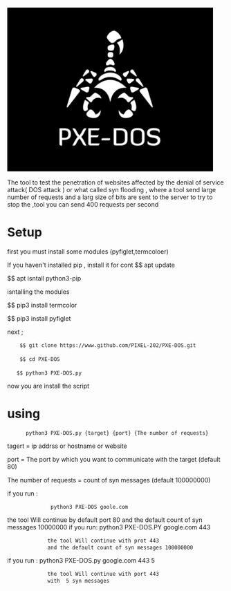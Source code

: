 ![x-word](logo.png)



The tool to 
test the 
penetration 
of websites 
affected by 
the denial 
of service 
attack( DOS attack )
or what called 
syn flooding
, where a
tool send
large number
of requests 
and a larg 
size of bits
are sent to 
the server 
to try to 
stop the ,tool
you can send
400 requests
per second

# Setup 

first you must install some modules (pyfiglet,termcoloer) 

If you haven't installed pip , install it for cont 
$$ apt update

$$ apt isntall python3-pip

isntalling the modules 

$$ pip3 install termcolor

$$ pip3 install pyfiglet 

next ; 

        $$ git clone https://www.github.com/PIXEL-202/PXE-DOS.git

        $$ cd PXE-DOS

       $$ python3 PXE-DOS.py 

now you are install the script 

# using

          python3 PXE-DOS.py {target} {port} {The number of requests}
 
 tagert = ip addrss or hostname or website 
 
 port  = The port by which you want to communicate with the target (default 80)  
 
 The number of requests = count of syn messages (default 100000000)
 
 if you run : 
 
                  python3 PXE-DOS goole.com 
                  
   the tool Will continue by default port 80 
   and the default count of syn messages 10000000
if you run: 
                 python3 PXE-DOS.PY google.com 443
                 
                 the tool Will continue with prot 443
                 and the default count of syn messages 100000000
if you run : 
                 python3 PXE-DOS.py google.com 443 5
                 
                 the tool Will continue with port 443
                 with  5 syn messages 
                 
